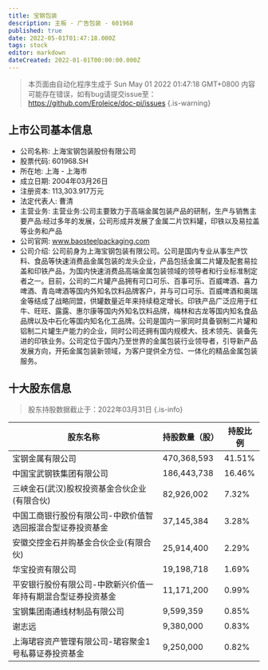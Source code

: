 ```yaml
---
title: 宝钢包装
description: 主板 - 广告包装 - 601968
published: true
date: 2022-05-01T01:47:18.000Z
tags: stock
editor: markdown
dateCreated: 2022-01-01T00:00:00.000Z
---
```


> 本页面由自动化程序生成于 Sun May 01 2022 01:47:18 GMT+0800
> 内容可能存在错误，如有bug请提交issue至：https://github.com/Eroleice/doc-pi/issues
{.is-warning}

## 上市公司基本信息
- 公司名称: 上海宝钢包装股份有限公司
- 股票代码: 601968.SH
- 所在地: 上海 - 上海市
- 成立日期: 2004年03月26日
- 注册资本: 113,303.917万元
- 法定代表人: 曹清
- 主营业务: 主营业务:公司主要致力于高端金属包装产品的研制，生产与销售主要产品:经过多年的发展，公司形成并发展了金属二片饮料罐，印铁以及易拉盖等业务和产品
- 公司官网: www.baosteelpackaging.com
- 公司介绍: 公司前身为上海宝钢包装有限公司。公司是国内专业从事生产饮料、食品等快速消费品金属包装的龙头企业，产品包括金属二片罐及配套易拉盖和印铁产品，为国内快速消费品高端金属包装领域的领导者和行业标准制定者之一。目前，公司的二片罐产品拥有可口可乐、百事可乐、百威啤酒、喜力啤酒、青岛啤酒等国内外知名饮料品牌客户，并与可口可乐、百威啤酒和奥瑞金等结成了战略同盟，供罐数量近年来持续稳定增长。印铁产品广泛应用于红牛、旺旺、露露、惠尔康等国内外知名饮料品牌，梅林和古龙等国内知名食品品牌以及中石化等国内知名化工品牌。公司是国内一家同时具备钢制二片罐和铝制二片罐生产能力的企业，同时公司还拥有国内规模大、技术领先、装备先进的印铁业务。公司定位于国内乃至世界的金属包装行业领导者，引导新产品发展方向，开拓金属包装新领域，为客户提供全方位、一体化的精品金属包装服务。


## 十大股东信息
> 股东持股数据截止于：2022年03月31日
{.is-info}

| 股东名称 | 持股数量（股） | 持股比例 |
| --- | --- | --- |
| 宝钢金属有限公司 | 470,368,593 | 41.51% |
| 中国宝武钢铁集团有限公司 | 186,443,738 | 16.46% |
| 三峡金石(武汉)股权投资基金合伙企业(有限合伙) | 82,926,002 | 7.32% |
| 中国工商银行股份有限公司-中欧价值智选回报混合型证券投资基金 | 37,145,384 | 3.28% |
| 安徽交控金石并购基金合伙企业(有限合伙) | 25,914,400 | 2.29% |
| 华宝投资有限公司 | 19,198,718 | 1.69% |
| 平安银行股份有限公司-中欧新兴价值一年持有期混合型证券投资基金 | 11,171,200 | 0.99% |
| 宝钢集团南通线材制品有限公司 | 9,599,359 | 0.85% |
| 谢志远 | 9,380,000 | 0.83% |
| 上海珺容资产管理有限公司-珺容聚金1号私募证券投资基金 | 9,250,000 | 0.82% |




